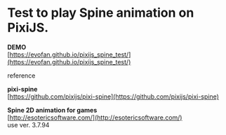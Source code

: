 # Test to play Spine animation on PixiJS.  

**DEMO**  
[https://evofan.github.io/pixijs_spine_test/](https://evofan.github.io/pixijs_spine_test/)  

reference  

**pixi-spine**  
[https://github.com/pixijs/pixi-spine](https://github.com/pixijs/pixi-spine)

**Spine 2D animation for games**  
[http://esotericsoftware.com/](http://esotericsoftware.com/)  
use ver. 3.7.94
